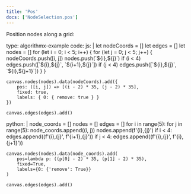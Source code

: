 ```yaml
---
title: 'Pos'
docs: ['NodeSelection.pos']
---
```


Position nodes along a grid:

<data type='yaml'>
type: algorithmx-example
code:
  js: |
    let nodeCoords = []
    let edges = []
    let nodes = []
    for (let i = 0; i < 5; i++) {
        for (let j = 0; j < 5; j++) {
            nodeCoords.push([i, j])
            nodes.push(`${i},${j}`)
            if (i < 4) edges.push([`${i},${j}`, `${i+1},${j}`])
            if (j < 4) edges.push([`${i},${j}`, `${i},${j+1}`])
        }
    }
    
    canvas.nodes(nodes).data(nodeCoords).add({
        pos: ([i, j]) => [(i - 2) * 35, (j - 2) * 35],
        fixed: true,
        labels: { 0: { remove: true } }
    })
    
    canvas.edges(edges).add()
  python: |
    node_coords = []
    nodes = []
    edges = []
    for i in range(5):
        for j in range(5):
            node_coords.append((i, j))
            nodes.append(f'{i},{j}')
            if i < 4: edges.append((f'{i},{j}', f'{i+1},{j}'))
            if j < 4: edges.append((f'{i},{j}', f'{i},{j+1}'))
    
    canvas.nodes(nodes).data(node_coords).add(
        pos=lambda p: ((p[0] - 2) * 35, (p[1] - 2) * 35),
        fixed=True,
        labels={0: {'remove': True}}
    )
    
    canvas.edges(edges).add()
</data>
